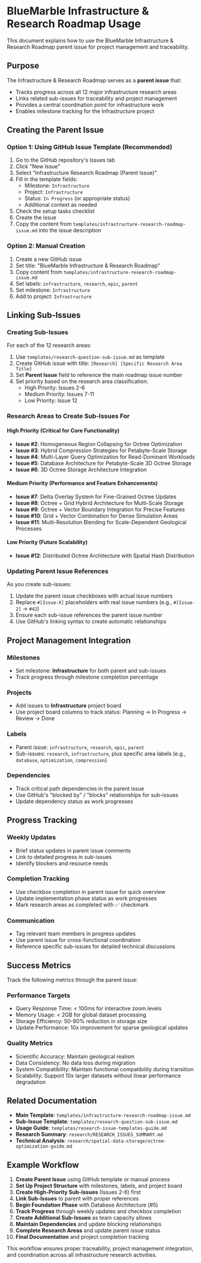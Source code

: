 # BlueMarble Infrastructure & Research Roadmap Usage

This document explains how to use the BlueMarble Infrastructure & Research Roadmap parent issue for project management and traceability.

## Purpose

The Infrastructure & Research Roadmap serves as a **parent issue** that:

- Tracks progress across all 12 major infrastructure research areas
- Links related sub-issues for traceability and project management
- Provides a central coordination point for infrastructure work
- Enables milestone tracking for the Infrastructure project

## Creating the Parent Issue

### Option 1: Using GitHub Issue Template (Recommended)

1. Go to the GitHub repository's Issues tab
2. Click "New Issue"
3. Select "Infrastructure Research Roadmap (Parent Issue)"
4. Fill in the template fields:
   - Milestone: `Infrastructure`
   - Project: `Infrastructure`
   - Status: `In Progress` (or appropriate status)
   - Additional context as needed
5. Check the setup tasks checklist
6. Create the issue
7. Copy the content from `templates/infrastructure-research-roadmap-issue.md` into the issue description

### Option 2: Manual Creation

1. Create a new GitHub issue
2. Set title: "BlueMarble Infrastructure & Research Roadmap"
3. Copy content from `templates/infrastructure-research-roadmap-issue.md`
4. Set labels: `infrastructure`, `research`, `epic`, `parent`
5. Set milestone: `Infrastructure`
6. Add to project: `Infrastructure`

## Linking Sub-Issues

### Creating Sub-Issues

For each of the 12 research areas:

1. Use `templates/research-question-sub-issue.md` as template
2. Create GitHub issue with title: `[Research] [Specific Research Area Title]`
3. Set **Parent Issue** field to reference the main roadmap issue number
4. Set priority based on the research area classification:
   - High Priority: Issues 2-6
   - Medium Priority: Issues 7-11  
   - Low Priority: Issue 12

### Research Areas to Create Sub-Issues For

#### High Priority (Critical for Core Functionality)
- **Issue #2**: Homogeneous Region Collapsing for Octree Optimization
- **Issue #3**: Hybrid Compression Strategies for Petabyte-Scale Storage  
- **Issue #4**: Multi-Layer Query Optimization for Read-Dominant Workloads
- **Issue #5**: Database Architecture for Petabyte-Scale 3D Octree Storage
- **Issue #6**: 3D Octree Storage Architecture Integration

#### Medium Priority (Performance and Feature Enhancements)  
- **Issue #7**: Delta Overlay System for Fine-Grained Octree Updates
- **Issue #8**: Octree + Grid Hybrid Architecture for Multi-Scale Storage
- **Issue #9**: Octree + Vector Boundary Integration for Precise Features
- **Issue #10**: Grid + Vector Combination for Dense Simulation Areas
- **Issue #11**: Multi-Resolution Blending for Scale-Dependent Geological Processes

#### Low Priority (Future Scalability)
- **Issue #12**: Distributed Octree Architecture with Spatial Hash Distribution

### Updating Parent Issue References

As you create sub-issues:

1. Update the parent issue checkboxes with actual issue numbers
2. Replace `#[Issue-X]` placeholders with real issue numbers (e.g., `#[Issue-2]` → `#42`)
3. Ensure each sub-issue references the parent issue number
4. Use GitHub's linking syntax to create automatic relationships

## Project Management Integration

### Milestones
- Set milestone: **Infrastructure** for both parent and sub-issues
- Track progress through milestone completion percentage

### Projects  
- Add issues to **Infrastructure** project board
- Use project board columns to track status: Planning → In Progress → Review → Done

### Labels
- Parent issue: `infrastructure`, `research`, `epic`, `parent`
- Sub-issues: `research`, `infrastructure`, plus specific area labels (e.g., `database`, `optimization`, `compression`)

### Dependencies
- Track critical path dependencies in the parent issue
- Use GitHub's "blocked by" / "blocks" relationships for sub-issues
- Update dependency status as work progresses

## Progress Tracking

### Weekly Updates
- Brief status updates in parent issue comments
- Link to detailed progress in sub-issues
- Identify blockers and resource needs

### Completion Tracking
- Use checkbox completion in parent issue for quick overview
- Update implementation phase status as work progresses
- Mark research areas as completed with ✅ checkmark

### Communication
- Tag relevant team members in progress updates
- Use parent issue for cross-functional coordination
- Reference specific sub-issues for detailed technical discussions

## Success Metrics

Track the following metrics through the parent issue:

### Performance Targets
- Query Response Time: < 100ms for interactive zoom levels
- Memory Usage: < 2GB for global dataset processing  
- Storage Efficiency: 50-80% reduction in storage size
- Update Performance: 10x improvement for sparse geological updates

### Quality Metrics  
- Scientific Accuracy: Maintain geological realism
- Data Consistency: No data loss during migration
- System Compatibility: Maintain functional compatibility during transition
- Scalability: Support 10x larger datasets without linear performance degradation

## Related Documentation

- **Main Template**: `templates/infrastructure-research-roadmap-issue.md`
- **Sub-Issue Template**: `templates/research-question-sub-issue.md`  
- **Usage Guide**: `templates/research-issue-templates-guide.md`
- **Research Summary**: `research/RESEARCH_ISSUES_SUMMARY.md`
- **Technical Analysis**: `research/spatial-data-storage/octree-optimization-guide.md`

## Example Workflow

1. **Create Parent Issue** using GitHub template or manual process
2. **Set Up Project Structure** with milestones, labels, and project board
3. **Create High-Priority Sub-Issues** (Issues 2-6) first
4. **Link Sub-Issues** to parent with proper references
5. **Begin Foundation Phase** with Database Architecture (#5)
6. **Track Progress** through weekly updates and checkbox completion
7. **Create Additional Sub-Issues** as team capacity allows
8. **Maintain Dependencies** and update blocking relationships
9. **Complete Research Areas** and update parent issue status
10. **Final Documentation** and project completion tracking

This workflow ensures proper traceability, project management integration, and coordination across all infrastructure research activities.